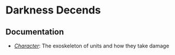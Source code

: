 # Darkness Decends

## Documentation

* [*Character*](Docs/Character.md): The exoskeleton of units and how they take damage